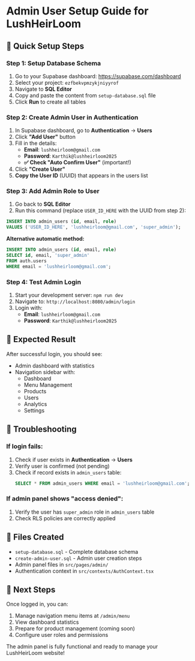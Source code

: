 # Admin User Setup Guide for LushHeirLoom

## 🎯 Quick Setup Steps

### Step 1: Setup Database Schema
1. Go to your Supabase dashboard: https://supabase.com/dashboard
2. Select your project: `ezfbekvpmzykjniyyrof`
3. Navigate to **SQL Editor**
4. Copy and paste the content from `setup-database.sql` file
5. Click **Run** to create all tables

### Step 2: Create Admin User in Authentication
1. In Supabase dashboard, go to **Authentication** → **Users**
2. Click **"Add User"** button
3. Fill in the details:
   - **Email**: `lushheirloom@gmail.com`
   - **Password**: `Karthik@lushheirloom2025`
   - **✅ Check "Auto Confirm User"** (important!)
4. Click **"Create User"**
5. **Copy the User ID** (UUID) that appears in the users list

### Step 3: Add Admin Role to User
1. Go back to **SQL Editor**
2. Run this command (replace `USER_ID_HERE` with the UUID from step 2):

```sql
INSERT INTO admin_users (id, email, role) 
VALUES ('USER_ID_HERE', 'lushheirloom@gmail.com', 'super_admin');
```

**Alternative automatic method:**
```sql
INSERT INTO admin_users (id, email, role) 
SELECT id, email, 'super_admin' 
FROM auth.users 
WHERE email = 'lushheirloom@gmail.com';
```

### Step 4: Test Admin Login
1. Start your development server: `npm run dev`
2. Navigate to: `http://localhost:8080/admin/login`
3. Login with:
   - **Email**: `lushheirloom@gmail.com`
   - **Password**: `Karthik@lushheirloom2025`

## 🚀 Expected Result

After successful login, you should see:
- Admin dashboard with statistics
- Navigation sidebar with:
  - Dashboard
  - Menu Management
  - Products
  - Users
  - Analytics
  - Settings

## 🔧 Troubleshooting

### If login fails:
1. Check if user exists in **Authentication** → **Users**
2. Verify user is confirmed (not pending)
3. Check if record exists in `admin_users` table:
   ```sql
   SELECT * FROM admin_users WHERE email = 'lushheirloom@gmail.com';
   ```

### If admin panel shows "access denied":
1. Verify the user has `super_admin` role in `admin_users` table
2. Check RLS policies are correctly applied

## 📁 Files Created

- `setup-database.sql` - Complete database schema
- `create-admin-user.sql` - Admin user creation steps
- Admin panel files in `src/pages/admin/`
- Authentication context in `src/contexts/AuthContext.tsx`

## 🎉 Next Steps

Once logged in, you can:
1. Manage navigation menu items at `/admin/menu`
2. View dashboard statistics
3. Prepare for product management (coming soon)
4. Configure user roles and permissions

The admin panel is fully functional and ready to manage your LushHeirLoom website!